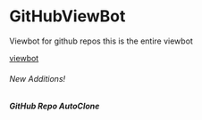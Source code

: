 # GitHubViewBot
Viewbot for github repos
this is the entire viewbot

[viewbot](https://altify-chs.netlify.app/html/stats.reloaded.svg)

###### New Additions!
##### GitHub Repo AutoClone
